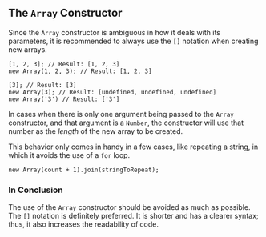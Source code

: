 ## The `Array` Constructor

Since the `Array` constructor is ambiguous in how it deals with its parameters,
it is recommended to always use the `[]` notation when creating new arrays.

    [1, 2, 3]; // Result: [1, 2, 3]
    new Array(1, 2, 3); // Result: [1, 2, 3]

    [3]; // Result: [3]
    new Array(3); // Result: [undefined, undefined, undefined] 
    new Array('3') // Result: ['3']

In cases when there is only one argument being passed to the `Array` constructor,
and that argument is a `Number`, the constructor will use that number as the 
*length* of the new array to be created.

This behavior only comes in handy in a few cases, like repeating a string, in
which it avoids the use of a `for` loop.

    new Array(count + 1).join(stringToRepeat);

### In Conclusion

The use of the `Array` constructor should be avoided as much as possible. The `[]` 
notation is definitely preferred. It is shorter and has a clearer syntax; thus, 
it also  increases the readability of code.

